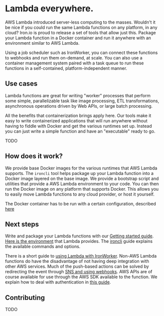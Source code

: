 # Lambda everywhere.

AWS Lambda introduced server-less computing to the masses. Wouldn't it be nice
if you could run the same Lambda functions on any platform, in any cloud?
Iron.io is proud to release a set of tools that allow just this. Package your
Lambda function in a Docker container and run it anywhere with an environment
similar to AWS Lambda.

Using a job scheduler such as IronWorker, you can connect these functions to
webhooks and run them on-demand, at scale. You can also use a container
management system paired with a task queue to run these functions in
a self-contained, platform-independent manner.

## Use cases

Lambda functions are great for writing "worker" processes that perform some
simple, parallelizable task like image processing, ETL transformations,
asynchronous operations driven by Web APIs, or large batch processing.

All the benefits that containerization brings apply here. Our tools make it
easy to write containerized applications that will run anywhere without having
to fiddle with Docker and get the various runtimes set up. Instead you can just
write a simple function and have an "executable" ready to go.

TODO

## How does it work?

We provide base Docker images for the various runtimes that AWS Lambda
supports. The `ironcli` tool helps package up your Lambda function into
a Docker image layered on the base image. We provide a bootstrap script and
utilities that provide a AWS Lambda environment to your code. You can then run
the Docker image on any platform that supports Docker. This allows you to
easily move Lambda functions to any cloud provider, or host it yourself.

The Docker container has to be run with a certain configuration, described
[here](./docker-configuration.md)

## Next steps

Write and package your Lambda functions with our [Getting started
guide](./getting-started.md). [Here is the environment](./environment.md) that
Lambda provides. The [ironcli](./cli.md) guide explains the available commands
and options.

There is a short guide to [using Lambda with IronWorker](./ironworker.md).
Non-AWS Lambda functions do have the disadvantage of not having deep
integration with other AWS services. Much of the push-based actions can be
solved by redirecting the event through [SNS and using webhooks](./sns.md).
AWS APIs are of course available for use through the AWS SDK available to the
function. We explain how to deal with authentication in [this guide](./aws.md).

## Contributing

TODO
